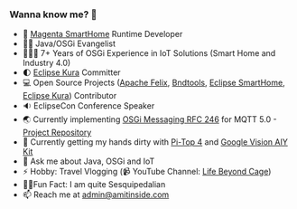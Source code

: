 ### Wanna know me? 👋

- 🏡 [Magenta SmartHome](https://www.smarthome.de) Runtime Developer
- 🥷🏻 Java/OSGi Evangelist
- 👨🏻‍💻 7+ Years of OSGi Experience in IoT Solutions (Smart Home and Industry 4.0)
- 🌓 [Eclipse Kura](https://github.com/eclipse/kura) Committer
- 💻 Open Source Projects ([Apache Felix](https://github.com/apache/felix-dev), [Bndtools](https://github.com/bndtools/bnd), [Eclipse SmartHome](https://github.com/eclipse-archived/smarthome), [Eclipse Kura](https://github.com/eclipse/kura)) Contributor
- 🔉 EclipseCon Conference Speaker
- 🌏 Currently implementing [OSGi Messaging RFC 246](https://github.com/osgi/design/blob/main/rfcs/rfc0246/rfc-0246-Messaging.pdf) for MQTT 5.0 - [Project Repository](https://github.com/amitjoy/osgi-messaging)
- 🌱 Currently getting my hands dirty with [Pi-Top 4](https://www.pi-top.com/products/pi-top-4) and [Google Vision AIY Kit](https://aiyprojects.withgoogle.com/vision)
- 💬 Ask me about Java, OSGi and IoT
- ⚡ Hobby: Travel Vlogging (📹 YouTube Channel: [Life Beyond Cage](https://www.youtube.com/lifebeyondcage))
- 💂‍♀️Fun Fact: I am quite Sesquipedalian
- 📫 Reach me at admin@amitinside.com
